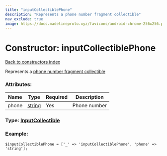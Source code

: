```yaml
---
title: "inputCollectiblePhone"
description: "Represents a phone number fragment collectible"
nav_exclude: true
image: https://docs.madelineproto.xyz/favicons/android-chrome-256x256.png
---
```

# Constructor: inputCollectiblePhone  
[Back to constructors index](/API_docs/constructors/index.html)



Represents a [phone number fragment collectible](https://core.telegram.org/api/fragment)

### Attributes:

| Name     |    Type       | Required | Description |
|----------|---------------|----------|-------------|
|phone|[string](/API_docs/types/string.html) | Yes|Phone number|



### Type: [InputCollectible](/API_docs/types/InputCollectible.html)


### Example:

```
$inputCollectiblePhone = ['_' => 'inputCollectiblePhone', 'phone' => 'string'];
```  
